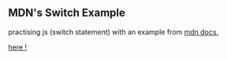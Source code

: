 ## MDN's Switch Example

practising js (switch statement) with an example from [mdn docs.](https://developer.mozilla.org/en-US/docs/Learn/JavaScript/Building_blocks/conditionals)  

[here !](https://kojokwakye.github.io/mdn-simple-switch-app/)
